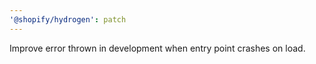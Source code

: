 ```yaml
---
'@shopify/hydrogen': patch
---
```


Improve error thrown in development when entry point crashes on load.
